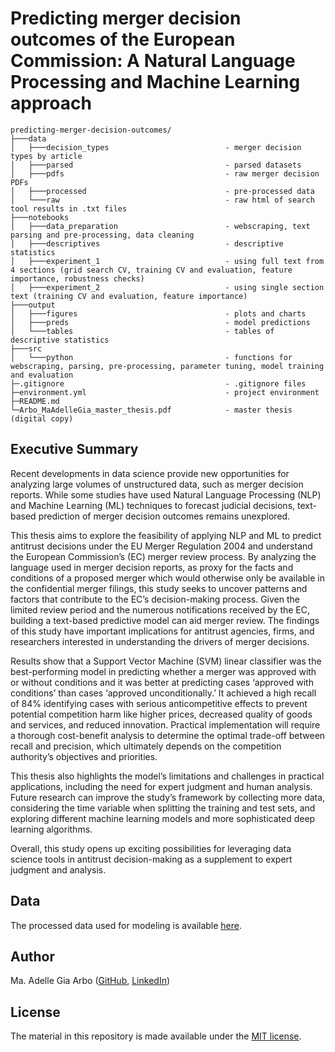 # Predicting merger decision outcomes of the European Commission: A Natural Language Processing and Machine Learning approach

```
predicting-merger-decision-outcomes/
├───data
│   ├───decision_types                          - merger decision types by article
│   ├───parsed                                  - parsed datasets
│   ├───pdfs                                    - raw merger decision PDFs
│   ├───processed                               - pre-processed data
│   └───raw                                     - raw html of search tool results in .txt files
├───notebooks                                   
│   ├───data_preparation                        - webscraping, text parsing and pre-processing, data cleaning
│   ├───descriptives                            - descriptive statistics
│   ├───experiment_1                            - using full text from 4 sections (grid search CV, training CV and evaluation, feature importance, robustness checks)
│   ├───experiment_2                            - using single section text (training CV and evaluation, feature importance)
├───output
│   ├───figures                                 - plots and charts
│   ├───preds                                   - model predictions
│   └───tables                                  - tables of descriptive statistics
├───src
│   └───python                                  - functions for webscraping, parsing, pre-processing, parameter tuning, model training and evaluation
├─.gitignore                                    - .gitignore files                          
├─environment.yml                               - project environment                     
├─README.md
└─Arbo_MaAdelleGia_master_thesis.pdf            - master thesis (digital copy)
```

## Executive Summary
Recent developments in data science provide new opportunities for analyzing large volumes of unstructured data, such as merger decision reports. While some studies have used Natural Language Processing (NLP) and Machine Learning (ML) techniques to forecast judicial decisions, text-based prediction of merger decision outcomes remains unexplored.

This thesis aims to explore the feasibility of applying NLP and ML to predict antitrust decisions under the EU Merger Regulation 2004 and understand the European Commission’s (EC) merger review process. By analyzing the language used in merger decision reports, as proxy for the facts and conditions of a proposed merger which would otherwise only be available in the confidential merger filings, this study seeks to uncover patterns and factors that contribute to the EC’s decision-making process. Given the limited review period and the numerous notifications received by the EC, building a text-based predictive model can aid merger review. The findings of this study have important implications for antitrust agencies, firms, and researchers interested in understanding the drivers of merger decisions.

Results show that a Support Vector Machine (SVM) linear classifier was the best-performing model in predicting whether a merger was approved with or without conditions and it was better at predicting cases ‘approved with conditions’ than cases ‘approved unconditionally.’ It achieved a high recall of 84% identifying cases with serious anticompetitive effects to prevent potential competition harm like higher prices, decreased quality of goods and services, and reduced innovation. Practical implementation will require a thorough cost-benefit analysis to determine the optimal trade-off between recall and precision, which ultimately depends on the competition authority’s objectives and priorities.

This thesis also highlights the model’s limitations and challenges in practical applications, including the need for expert judgment and human analysis. Future research can improve the study’s framework by collecting more data, considering the time variable when splitting the training and test sets, and exploring different machine learning models and more sophisticated deep learning algorithms.

Overall, this study opens up exciting possibilities for leveraging data science tools in antitrust decision-making as a supplement to expert judgment and analysis.

## Data
The processed data used for modeling is available [here](https://www.dropbox.com/scl/fo/szosfc6m6w41n4bp19z7s/h?dl=0&rlkey=oit0pvre3o2j3qatyq709jhh0).

## Author

Ma. Adelle Gia Arbo ([GitHub](https://github.com/adellegia), [LinkedIn](https://www.linkedin.com/in/ma-adelle-gia-arbo/))

## License

The material in this repository is made available under the [MIT license](http://opensource.org/licenses/mit-license.php). 
